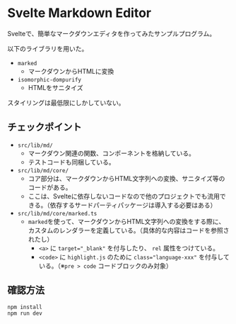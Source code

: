 # Svelte Markdown Editor

Svelteで、簡単なマークダウンエディタを作ってみたサンプルプログラム。

以下のライブラリを用いた。

- `marked`
  - マークダウンからHTMLに変換
- `isomorphic-dompurify`
  - HTMLをサニタイズ

スタイリングは最低限にしかしていない。


## チェックポイント

- `src/lib/md/`
  - マークダウン関連の関数、コンポーネントを格納している。
  - テストコードも同梱している。
- `src/lib/md/core/`
  - コア部分は、マークダウンからHTML文字列への変換、サニタイズ等のコードがある。
  - ここは、Svelteに依存しないコードなので他のプロジェクトでも流用できる。（依存するサードパーティパッケージは導入する必要はある）
- `src/lib/md/core/marked.ts`
  - `marked`を使って、マークダウンからHTML文字列への変換をする際に、カスタムのレンダラーを定義している。（具体的な内容はコードを参照されたし）
    - `<a>` に `target="_blank"` を付与したり、 `rel` 属性をつけている。
    - `<code>` に `highlight.js` のために `class="language-xxx"` を付与している。（※`pre > code` コードブロックのみ対象）


## 確認方法

```bash
npm install
npm run dev
```

